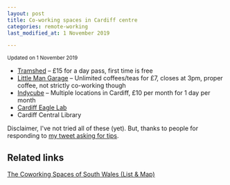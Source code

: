 ```yaml
---
layout: post
title: Co-working spaces in Cardiff centre
categories: remote-working
last_modified_at: 1 November 2019

---
```


<small>Updated on 1 November 2019</small>

- [Tramshed](https://www.tramshedtech.co.uk/cowork/) – £15 for a day pass, first time is free
- [Little Man Garage](https://www.tripadvisor.co.uk/Restaurant_Review-g186460-d13395160-Reviews-The_Little_Man_Garage-Cardiff_South_Wales_Wales.html) – Unlimited coffees/teas for £7, closes at 3pm, proper coffee, not strictly co-working though
- [Indycube](https://www.indycube.community/places) – Multiple locations in Cardiff, £10 per month for 1 day per month
- [Cardiff Eagle Lab](https://labs.uk.barclays/locations/cardiff-en)
- Cardiff Central Library

Disclaimer, I've not tried all of these (yet). But, thanks to people for responding to [my tweet asking for tips](https://twitter.com/benjystanton/status/1140913131969011713).

## Related links

[The Coworking Spaces of South Wales (List & Map)](https://seono.co.uk/south-wales-coworking-spaces-map-list/)